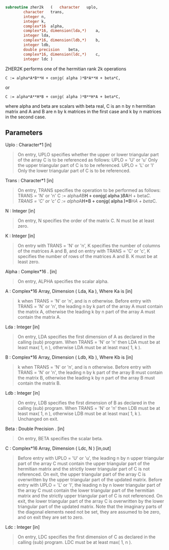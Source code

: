 ```fortran
subroutine zher2k	(	character	uplo,
		character	trans,
		integer	n,
		integer	k,
		complex*16	alpha,
		complex*16, dimension(lda,*)	a,
		integer	lda,
		complex*16, dimension(ldb,*)	b,
		integer	ldb,
		double precision	beta,
		complex*16, dimension(ldc,*)	c,
		integer	ldc )
```

 ZHER2K  performs one of the hermitian rank 2k operations

    C := alpha*A*B**H + conjg( alpha )*B*A**H + beta*C,

 or

    C := alpha*A**H*B + conjg( alpha )*B**H*A + beta*C,

 where  alpha and beta  are scalars with  beta  real,  C is an  n by n
 hermitian matrix and  A and B  are  n by k matrices in the first case
 and  k by n  matrices in the second case.

## Parameters
Uplo : Character*1 [in]
> On  entry,   UPLO  specifies  whether  the  upper  or  lower
> triangular  part  of the  array  C  is to be  referenced  as
> follows:
> UPLO = 'U' or 'u'   Only the  upper triangular part of  C
> is to be referenced.
> UPLO = 'L' or 'l'   Only the  lower triangular part of  C
> is to be referenced.

Trans : Character*1 [in]
> On entry,  TRANS  specifies the operation to be performed as
> follows:
> TRANS = 'N' or 'n'    C := alpha*A*B**H          +
> conjg( alpha )*B*A**H +
> beta*C.
> TRANS = 'C' or 'c'    C := alpha*A**H*B          +
> conjg( alpha )*B**H*A +
> beta*C.

N : Integer [in]
> On entry,  N specifies the order of the matrix C.  N must be
> at least zero.

K : Integer [in]
> On entry with  TRANS = 'N' or 'n',  K  specifies  the number
> of  columns  of the  matrices  A and B,  and on  entry  with
> TRANS = 'C' or 'c',  K  specifies  the number of rows of the
> matrices  A and B.  K must be at least zero.

Alpha : Complex*16 . [in]
> On entry, ALPHA specifies the scalar alpha.

A : Complex*16 Array, Dimension ( Lda, Ka ), Where Ka is [in]
> k  when  TRANS = 'N' or 'n',  and is  n  otherwise.
> Before entry with  TRANS = 'N' or 'n',  the  leading  n by k
> part of the array  A  must contain the matrix  A,  otherwise
> the leading  k by n  part of the array  A  must contain  the
> matrix A.

Lda : Integer [in]
> On entry, LDA specifies the first dimension of A as declared
> in  the  calling  (sub)  program.   When  TRANS = 'N' or 'n'
> then  LDA must be at least  max( 1, n ), otherwise  LDA must
> be at least  max( 1, k ).

B : Complex*16 Array, Dimension ( Ldb, Kb ), Where Kb is [in]
> k  when  TRANS = 'N' or 'n',  and is  n  otherwise.
> Before entry with  TRANS = 'N' or 'n',  the  leading  n by k
> part of the array  B  must contain the matrix  B,  otherwise
> the leading  k by n  part of the array  B  must contain  the
> matrix B.

Ldb : Integer [in]
> On entry, LDB specifies the first dimension of B as declared
> in  the  calling  (sub)  program.   When  TRANS = 'N' or 'n'
> then  LDB must be at least  max( 1, n ), otherwise  LDB must
> be at least  max( 1, k ).
> Unchanged on exit.

Beta : Double Precision . [in]
> On entry, BETA specifies the scalar beta.

C : Complex*16 Array, Dimension ( Ldc, N ) [in,out]
> Before entry  with  UPLO = 'U' or 'u',  the leading  n by n
> upper triangular part of the array C must contain the upper
> triangular part  of the  hermitian matrix  and the strictly
> lower triangular part of C is not referenced.  On exit, the
> upper triangular part of the array  C is overwritten by the
> upper triangular part of the updated matrix.
> Before entry  with  UPLO = 'L' or 'l',  the leading  n by n
> lower triangular part of the array C must contain the lower
> triangular part  of the  hermitian matrix  and the strictly
> upper triangular part of C is not referenced.  On exit, the
> lower triangular part of the array  C is overwritten by the
> lower triangular part of the updated matrix.
> Note that the imaginary parts of the diagonal elements need
> not be set,  they are assumed to be zero,  and on exit they
> are set to zero.

Ldc : Integer [in]
> On entry, LDC specifies the first dimension of C as declared
> in  the  calling  (sub)  program.   LDC  must  be  at  least
> max( 1, n ).


